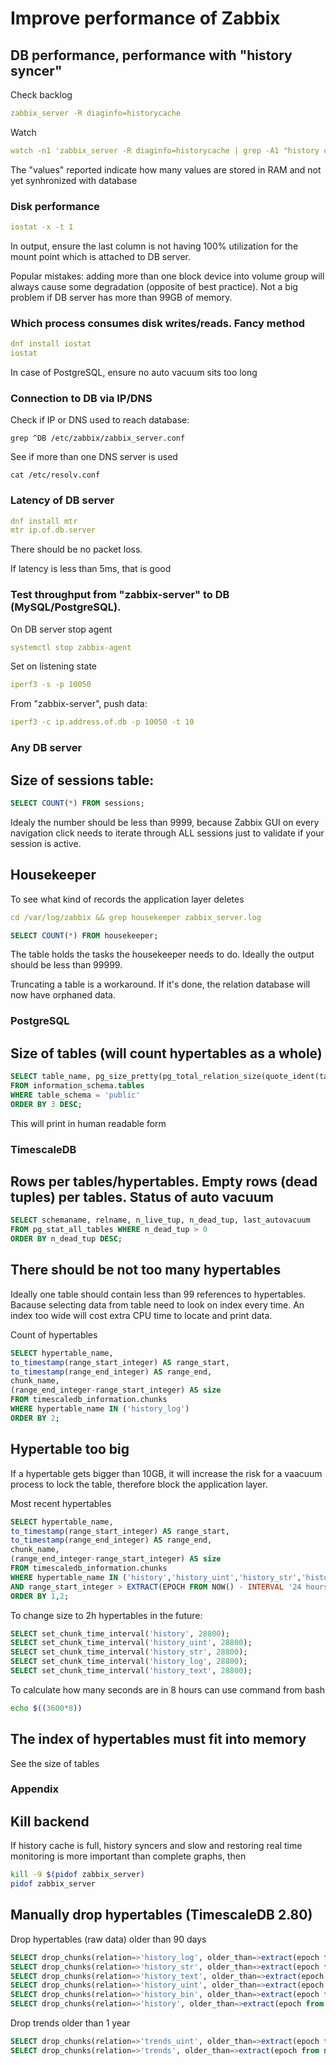 # Improve performance of Zabbix

## DB performance, performance with "history syncer"

Check backlog

```yaml
zabbix_server -R diaginfo=historycache
```

Watch

```yaml
watch -n1 'zabbix_server -R diaginfo=historycache | grep -A1 "history cache diagnostic information"'
```

The "values" reported indicate how many values are stored in RAM and not yet synhronized with database


### Disk performance

```yaml
iostat -x -t 1
```

In output, ensure the last column is not having 100% utilization for the mount point which is attached to DB server.

Popular mistakes: adding more than one block device into volume group will always cause some degradation (opposite of best practice). Not a big problem if DB server has more than 99GB of memory.

### Which process consumes disk writes/reads. Fancy method

```yaml
dnf install iostat
iostat
```

In case of PostgreSQL, ensure no auto vacuum sits too long

### Connection to DB via IP/DNS

Check if IP or DNS used to reach database:

```
grep ^DB /etc/zabbix/zabbix_server.conf
```

See if more than one DNS server is used

```
cat /etc/resolv.conf
```

### Latency of DB server

```yaml
dnf install mtr
mtr ip.of.db.server
```

There should be no packet loss.

If latency is less than 5ms, that is good


### Test throughput from "zabbix-server" to DB (MySQL/PostgreSQL).

On DB server stop agent

```yaml
systemctl stop zabbix-agent
```

Set on listening state

```yaml
iperf3 -s -p 10050
```

From "zabbix-server", push data:

```yaml
iperf3 -c ip.address.of.db -p 10050 -t 10
```

### Any DB server

## Size of sessions table:

```sql
SELECT COUNT(*) FROM sessions;
```

Idealy the number should be less than 9999, because Zabbix GUI on every navigation click needs to iterate through ALL sessions just to validate if your session is active.

## Housekeeper

To see what kind of records the application layer deletes

```yaml
cd /var/log/zabbix && grep housekeeper zabbix_server.log
```

```sql
SELECT COUNT(*) FROM housekeeper;
```

The table holds the tasks the housekeeper needs to do. Ideally the output should be less than 99999.

Truncating a table is a workaround. If it's done, the relation database will now have orphaned data.


### PostgreSQL

## Size of tables (will count hypertables as a whole)

```sql
SELECT table_name, pg_size_pretty(pg_total_relation_size(quote_ident(table_name))), pg_total_relation_size(quote_ident(table_name))
FROM information_schema.tables
WHERE table_schema = 'public'
ORDER BY 3 DESC;
```

This will print in human readable form

### TimescaleDB

## Rows per tables/hypertables. Empty rows (dead tuples) per tables. Status of auto vacuum

```sql
SELECT schemaname, relname, n_live_tup, n_dead_tup, last_autovacuum
FROM pg_stat_all_tables WHERE n_dead_tup > 0
ORDER BY n_dead_tup DESC;
```

## There should be not too many hypertables

Ideally one table should contain less than 99 references to hypertables. Bacause selecting data from table need to look on index every time. An index too wide will cost extra CPU time to locate and print data.

Count of hypertables

```sql
SELECT hypertable_name,
to_timestamp(range_start_integer) AS range_start,
to_timestamp(range_end_integer) AS range_end,
chunk_name,
(range_end_integer-range_start_integer) AS size
FROM timescaledb_information.chunks
WHERE hypertable_name IN ('history_log')
ORDER BY 2;
```

## Hypertable too big

If a hypertable gets bigger than 10GB, it will increase the risk for a vaacuum process to lock the table, therefore block the application layer.

Most recent hypertables

```sql
SELECT hypertable_name,
to_timestamp(range_start_integer) AS range_start,
to_timestamp(range_end_integer) AS range_end,
chunk_name,
(range_end_integer-range_start_integer) AS size
FROM timescaledb_information.chunks
WHERE hypertable_name IN ('history','history_uint','history_str','history_log','history_text','history_bin','trends_uint','trends')
AND range_start_integer > EXTRACT(EPOCH FROM NOW() - INTERVAL '24 hours')
ORDER BY 1,2;
```

To change size to 2h hypertables in the future:

```sql
SELECT set_chunk_time_interval('history', 28800);
SELECT set_chunk_time_interval('history_uint', 28800);
SELECT set_chunk_time_interval('history_str', 28800);
SELECT set_chunk_time_interval('history_log', 28800);
SELECT set_chunk_time_interval('history_text', 28800);
```

To calculate how many seconds are in 8 hours can use command from bash

```sh
echo $((3600*8))
```


## The index of hypertables must fit into memory

See the size of tables

### Appendix

## Kill backend

If history cache is full, history syncers and slow and restoring real time monitoring is more important than complete graphs, then

```sh
kill -9 $(pidof zabbix_server)
pidof zabbix_server
```

## Manually drop hypertables (TimescaleDB 2.80)

Drop hypertables (raw data) older than 90 days

```sql
SELECT drop_chunks(relation=>'history_log', older_than=>extract(epoch from now()::DATE - 90)::integer);
SELECT drop_chunks(relation=>'history_str', older_than=>extract(epoch from now()::DATE - 90)::integer); 
SELECT drop_chunks(relation=>'history_text', older_than=>extract(epoch from now()::DATE - 90)::integer); 
SELECT drop_chunks(relation=>'history_uint', older_than=>extract(epoch from now()::DATE - 90)::integer); 
SELECT drop_chunks(relation=>'history_bin', older_than=>extract(epoch from now()::DATE - 90)::integer); 
SELECT drop_chunks(relation=>'history', older_than=>extract(epoch from now()::DATE - 90)::integer);
```

Drop trends older than 1 year

```sql
SELECT drop_chunks(relation=>'trends_uint', older_than=>extract(epoch from now()::DATE - 365)::integer);
SELECT drop_chunks(relation=>'trends', older_than=>extract(epoch from now()::DATE - 365)::integer);
```
